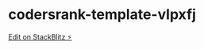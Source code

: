 # codersrank-template-vlpxfj

[Edit on StackBlitz ⚡️](https://stackblitz.com/edit/codersrank-template-vlpxfj)